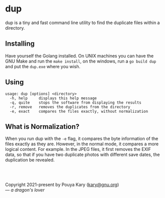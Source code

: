 # dup
dup is a tiny and fast command line utility to find the duplicate files within a directory.

## Installing
Have yourself the Golang installed. On UNIX machines you can have the GNU Make and run the `make install`, on the windows, run a `go build dup` and put the `dup.exe` where you wish.

## Using

```
usage: dup [options] <directory>
  -h, help     displays this help message
  -q, quite    stops the software from displaying the results
  -r, remove   removes the duplicates from the directory
  -e, exact    compares the files exactly, without normalization
```

## What is Normalization?
When you run dup with the `-e` flag, it compares the byte information of the files exactly as they are. However, in the normal mode, it compares a more logical content. For example. In the JPEG files, it first removes the EXIF data, so that if you have two duplicate photos with different save dates, the duplication be revealed.

<br><br>

Copyright 2021-present by Pouya Kary (kary@gnu.org)<br>
&mdash; _a dragon's lover_